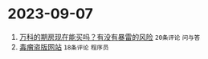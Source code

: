 # 2023-09-07

1. [万科的期房现在能买吗？有没有暴雷的风险](https://www.v2ex.com/t/971586) `20条评论` `问与答`
1. [毒瘤盗版网站](https://www.v2ex.com/t/971583) `18条评论` `程序员`
